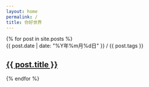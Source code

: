 ```yaml
---
layout: home
permalink: /
title: 你好世界
---
```


<div id="itemList">
    {% for post in site.posts %}
        <div class="topicItem">
            <div class="article-eyebrow">
                <time class="uni-timesince">
                    {{ post.date | date: "%Y年%m月%d日" }}
                </time>
                /
                {{ post.tags }}
            </div>
            <h2 class="article-title">
                <a href="{{ post.url }}">
                    {{ post.title }}
                </a>
            </h2>
        </div>
    {% endfor %}
</div>